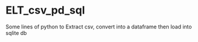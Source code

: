 # ELT_csv_pd_sql
Some lines of python to Extract csv, convert into a dataframe then load into sqlite db
